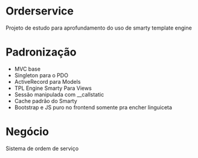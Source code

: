 # Orderservice

Projeto de estudo para aprofundamento do uso de smarty template engine

# Padronização

 - MVC base
 - Singleton para o PDO
 - ActiveRecord para Models
 - TPL Engine Smarty Para Views
 - Sessão manipulada com __callstatic 
 - Cache padrão do Smarty
 - Bootstrap e JS puro no frontend somente pra encher linguiceta

# Negócio
Sistema de ordem de serviço
 